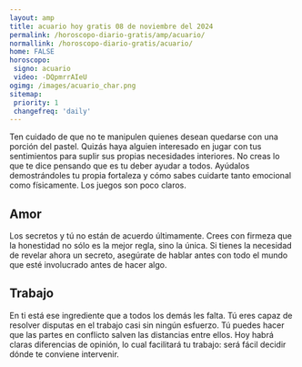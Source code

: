 ```yaml
---
layout: amp
title: acuario hoy gratis 08 de noviembre del 2024 
permalink: /horoscopo-diario-gratis/amp/acuario/
normallink: /horoscopo-diario-gratis/acuario/
home: FALSE
horoscopo:
 signo: acuario
 video: -DQpmrrAIeU
ogimg: /images/acuario_char.png
sitemap:
 priority: 1
 changefreq: 'daily'
---
```



Ten cuidado de que no te manipulen quienes desean quedarse con una porción del pastel. Quizás haya alguien interesado en jugar con tus sentimientos para suplir sus propias necesidades interiores. No creas lo que te dice pensando que es tu deber ayudar a todos. Ayúdalos demostrándoles tu propia fortaleza y cómo sabes cuidarte tanto emocional como físicamente. Los juegos son poco claros.

## Amor

Los secretos y tú no están de acuerdo últimamente. Crees con firmeza que la honestidad no sólo es la mejor regla, sino la única. Si tienes la necesidad de revelar ahora un secreto, asegúrate de hablar antes con todo el mundo que esté involucrado antes de hacer algo.

## Trabajo

En ti está ese ingrediente que a todos los demás les falta. Tú eres capaz de resolver disputas en el trabajo casi sin ningún esfuerzo. Tú puedes hacer que las partes en conflicto salven las distancias entre ellos. Hoy habrá claras diferencias de opinión, lo cual facilitará tu trabajo: será fácil decidir dónde te conviene intervenir.